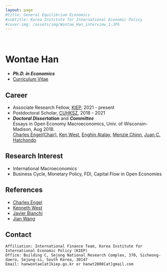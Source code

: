 ```yaml
---
layout: page
#title: General Equilibrium Economics
#subtitle: Korea Institute for International Economic Policy
#cover-img: /assets/img/Wontae_Han_interview_1.JPG
---
```


<br>

# Wontae Han 
* _**Ph.D. in Economics**_ 
* [Curriculum Vitae](https://econhanwt.github.io/my_docs/WontaeHan_CV.pdf)

## Career
* Associate Research Fellow, [KIEP](https://www.kiep.go.kr/eng/), 2021 - present 
* Postdoctoral Scholar, [CUHKSZ](https://sme.cuhk.edu.cn/en), 2018 - 2021 
* _**Doctoral Dissertation**_ and _**Committee**_ <br>
  Essays in Open Economy Macroeconomics, Univ. of Wisconsin-Madison, Aug 2018. <br>
  [Charles Engel(Chair)](https://www.ssc.wisc.edu/~cengel/), [Ken West](https://www.ssc.wisc.edu/~kwest/), [Enghin Atalay](https://enghinatalay.github.io/), [Menzie Chinn](https://www.ssc.wisc.edu/~mchinn/), [Juan C. Hatchondo](https://sites.google.com/site/juancarloshatchondo/)

## Research Interest
* International Macroeconomics 
* Business Cycle, Monetary Policy, FDI, Capital Flow in Open Economies 

## References
* [Charles Engel](https://www.ssc.wisc.edu/~cengel/)
* [Kenneth West](https://www.ssc.wisc.edu/~kwest/)
* [Javier Bianchi](http://www.javierbianchi.com/)
* [Jian Wang](https://jianwang.weebly.com/)

## Contact
```
Affiliation: International Finance Team, Korea Institute for International Economic Policy (KIEP)
Office: Building C, Sejong National Research Complex, 370, Sicheong-daero, Sejong-si, South Korea, 30147
Email: hanwontae[at]kiep.go.kr or hanwt2000[at]gmail.com
```
